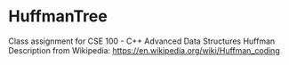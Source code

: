 # HuffmanTree
Class assignment for CSE 100 - C++ Advanced Data Structures
Huffman Description from Wikipedia: https://en.wikipedia.org/wiki/Huffman_coding

